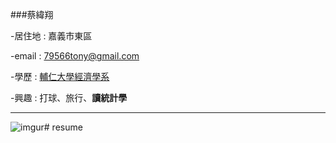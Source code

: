 ###蔡緯翔

-居住地 : 嘉義市東區

-email : 79566tony@gmail.com

-學歷 : [輔仁大學經濟學系](https://www.economics.fju.edu.tw/)

-興趣 : 打球、旅行、**讀統計學**

<hr>

![imgur]()# resume

